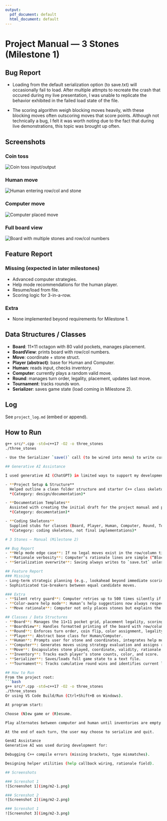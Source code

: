 ```yaml
---
output:
  pdf_document: default
  html_document: default
---
```

# Project Manual — 3 Stones (Milestone 1)

## Bug Report
- Loading from the default serialization option (to save.txt) will occasionally fail to load. After multiple attmpts to recreate the crash that occured during my live presentation, I was unable to replicate the behavior exhibited in the failed load state of the file.

- The scoring algorithm weigh blocking moves heavily, with these blocking moves often outscoring moves that score points. Although not technically a bug, I felt it was worth noting due to the fact that during live demonstrations, this topic was brought up often.

## Screenshots

### Coin toss
![Coin toss input/output](screenshots/coin-toss.png)

### Human move
![Human entering row/col and stone](screenshots/human_input.png)

### Computer move
![Computer placed move](screenshots/computer-move.png)

### Full board view
![Board with multiple stones and row/col numbers](screenshots/computer-move.png)


## Feature Report
### Missing (expected in later milestones)
- Advanced computer strategies.
- Help mode recommendations for the human player.
- Resume/load from file.
- Scoring logic for 3-in-a-row.


### Extra
- None implemented beyond requirements for Milestone 1.

## Data Structures / Classes
- **Board**: 11×11 octagon with 80 valid pockets, manages placement.
- **BoardView**: prints board with row/col numbers.
- **Move**: coordinate + stone struct.
- **Player (abstract)**: base for Human and Computer.
- **Human**: reads input, checks inventory.
- **Computer**: currently plays a random valid move.
- **Round**: manages turn order, legality, placement, updates last move.
- **Tournament**: tracks rounds won.
- **Serializer**: saves game state (load coming in Milestone 2).

## Log
See `project_log.md` (embed or append).

## How to Run
```bash
g++ src/*.cpp -std=c++17 -O2 -o three_stones
./three_stones

- Use the Serializer `save()` call (to be wired into menu) to write current state to a text file per the required format.

## Generative AI Assistance

I used generative AI (ChatGPT) in limited ways to support my development process:

- **Project Setup & Structure**  
  Helped outline a clean folder structure and starter C++ class skeletons to save time getting organized.  
  *(Category: design/documentation)*

- **Documentation Templates**  
  Assisted with creating the initial draft for the project manual and project log format.  
  *(Category: documentation)*

- **Coding Skeletons**  
  Supplied stubs for classes (Board, Player, Human, Computer, Round, Tournament, Serializer) so I could focus on filling in logic.  
  *(Category: coding skeletons, not final implementations)*

# 3 Stones — Manual (Milestone 2)

## Bug Report
- **Help mode edge case**: If no legal moves exist in the row/column tied to the opponent’s last move, the system may still attempt to suggest one before falling back. This does not break the game but can produce “Help not available” occasionally.
- **Rationale verbosity**: Computer’s rationale lines are simple (“Blocking opponent 3-in-a-row”) and may not always cover all scoring subtleties.
- **Serialization overwrite**: Saving always writes to `save.txt` unless another filename is hardcoded; no overwrite prompt is given.

## Feature Report
### Missing
- Long-term strategic planning (e.g., lookahead beyond immediate scoring opportunities).
- Sophisticated tie-breakers between equal candidate moves.

### Extra
- **Silent retry guard**: Computer retries up to 500 times silently if an illegal move is generated, preventing console spam.
- **Color-aware help mode**: Human’s help suggestions now always respect the human’s assigned color.
- **Move rationale**: Computer not only places stones but explains the strategy used.

## Classes / Data Structures
- **Board**: Manages the 11×11 pocket grid, placement legality, scoring windows.
- **BoardView**: Handles formatted printing of the board with row/column labels.
- **Round**: Enforces turn order, coin flip, color assignment, legality rules, move application.
- **Player**: Abstract base class for Human/Computer.
- **Human**: Prompts user for stone and coordinates, integrates help mode (`H`).
- **Computer**: Generates moves using strategy evaluation and assigns rationale.
- **Move**: Encapsulates stone played, coordinate, validity, rationale string.
- **Inventory**: Tracks each player’s stone counts, color, and score.
- **Serializer**: Saves/loads full game state to a text file.
- **Tournament**: Tracks cumulative round wins and identifies current leader.

## How to Run
From the project root:
```bash
g++ src/*.cpp -std=c++17 -O2 -o three_stones
./three_stones
Or using VS Code Build/Run (Ctrl+Shift+B on Windows).

At program start:

Choose (N)ew game or (R)esume.

Play alternates between computer and human until inventories are empty.

At the end of each turn, the user may choose to serialize and quit.

GenAI Assistance
Generative AI was used during development for:

Debugging C++ compile errors (missing brackets, type mismatches).

Designing helper utilities (help callback wiring, rationale field).

## Screenshots

### Screnshot 1
![Screenshot 1](img/m2-1.png)

### Screnshot 2
![Screenshot 2](img/m2-2.png)

### Screnshot 1
![Screenshot 3](img/m2-3.png)

